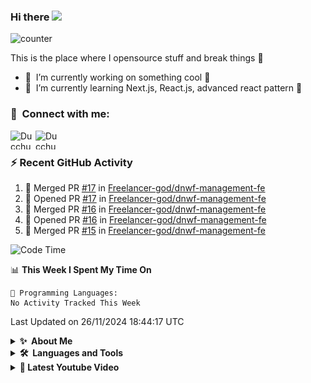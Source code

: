 ### Hi there <img src="https://media.giphy.com/media/hvRJCLFzcasrR4ia7z/giphy.gif" width=25>

![counter](https://enw1qku56qiqbo4.m.pipedream.net)

This is the place where I opensource stuff and break things 🐧

- 🐧 &nbsp;I’m currently working on something cool 🐧
- 🐧 &nbsp;I’m currently learning Next.js, React.js, advanced react pattern 🐧



### 🔗 &nbsp;Connect with me:

[<img align="left" alt="Ducchuy | YouTube" height="30" width="40" src="https://raw.githubusercontent.com/rahuldkjain/github-profile-readme-generator/master/src/images/icons/Social/youtube.svg" />][youtube]
[<img align="left" alt="Ducchuy | facebook" height="30" width="40" src="https://raw.githubusercontent.com/rahuldkjain/github-profile-readme-generator/master/src/images/icons/Social/facebook.svg" />][facebook]

<br />

### :zap: Recent GitHub Activity

  <!--START_SECTION:activity-->
1. 🎉 Merged PR [#17](https://github.com/Freelancer-god/dnwf-management-fe/pull/17) in [Freelancer-god/dnwf-management-fe](https://github.com/Freelancer-god/dnwf-management-fe)
2. 💪 Opened PR [#17](https://github.com/Freelancer-god/dnwf-management-fe/pull/17) in [Freelancer-god/dnwf-management-fe](https://github.com/Freelancer-god/dnwf-management-fe)
3. 🎉 Merged PR [#16](https://github.com/Freelancer-god/dnwf-management-fe/pull/16) in [Freelancer-god/dnwf-management-fe](https://github.com/Freelancer-god/dnwf-management-fe)
4. 💪 Opened PR [#16](https://github.com/Freelancer-god/dnwf-management-fe/pull/16) in [Freelancer-god/dnwf-management-fe](https://github.com/Freelancer-god/dnwf-management-fe)
5. 🎉 Merged PR [#15](https://github.com/Freelancer-god/dnwf-management-fe/pull/15) in [Freelancer-god/dnwf-management-fe](https://github.com/Freelancer-god/dnwf-management-fe)
  <!--END_SECTION:activity-->
 
 <!--START_SECTION:waka-->
![Code Time](http://img.shields.io/badge/Code%20Time-703%20hrs%2040%20mins-blue)

📊 **This Week I Spent My Time On** 

```text
💬 Programming Languages: 
No Activity Tracked This Week
```


 Last Updated on 26/11/2024 18:44:17 UTC
<!--END_SECTION:waka-->



<details>
  <summary><b>✨&nbsp;&nbsp;About&nbsp;Me</b></summary>
  <br/>

  I am a Student. 🐧

  **MY Project**
  
  All of my projects are released as open-source on GitHub, this includes some of my GitHub trending projects:
  - [Comic website](https://github.com/onggiabayluon/comic-node-docker) - My first project using nodejs mongodb docker.
  - [Hotel website](https://github.com/onggiabayluon/quanlikhachsan) - School project using python mysql.
  - [and many more &nbsp; ⏩](https://github.com/onggiabayluon?tab=repositories) 
</details>

<details>
  <summary><b>🛠️&nbsp;&nbsp;Languages&nbsp;and&nbsp;Tools</b></summary>
  <br/>
  <p align="left"><a href="https://nodejs.org" target="_blank"> <img src="https://raw.githubusercontent.com/devicons/devicon/master/icons/nodejs/nodejs-original-wordmark.svg" alt="nodejs" width="40"/> </a>
  <a href="https://www.mongodb.com/" target="_blank"> <img src="https://raw.githubusercontent.com/devicons/devicon/master/icons/mongodb/mongodb-original-wordmark.svg" alt="mongodb" width="40"/> </a>
  <a href="https://expressjs.com" target="_blank"> <img src="https://raw.githubusercontent.com/devicons/devicon/master/icons/express/express-original-wordmark.svg" alt="express" width="40"/> </a>
  <a href="https://www.docker.com/" target="_blank"> <img src="https://raw.githubusercontent.com/devicons/devicon/master/icons/docker/docker-original-wordmark.svg" alt="docker" width="40"/> </a>
  <a href="https://www.python.org" target="_blank"> <img src="https://raw.githubusercontent.com/devicons/devicon/master/icons/python/python-original.svg" alt="python" width="40"/> </a>
  <a href="https://www.mysql.com/" target="_blank"> <img src="https://raw.githubusercontent.com/devicons/devicon/master/icons/mysql/mysql-original-wordmark.svg" alt="mysql" width="40"/> </a></p>
</details>

<details>
  <summary><b>🎥 Latest Youtube Video</b></summary>
  <br />
  
  <!-- BLOG-POST-LIST:START -->
- [Seele at home](https://www.youtube.com/watch?v=Srqs33bdoPM)
- [Goodnight Android Wallpaper setup | Redmi K50 Miui 14](https://www.youtube.com/watch?v=zLwkkq2siIU)
- [Sabertooth Tiger actually paid off &lpar;Super Auto Pets&rpar; #shorts](https://www.youtube.com/watch?v=I3j0eVHOOmo)
- [Tank Mage build | Cult Leader Boss Fight &lpar;Stoneshard&rpar;](https://www.youtube.com/watch?v=OOsMvxEWaFU)
<!-- BLOG-POST-LIST:END -->
  
</details>

[facebook]: https://www.facebook.com/ducchuy123
[youtube]: https://www.youtube.com/channel/UCN-ZLyAreoGPC5rT4vj7aCw
